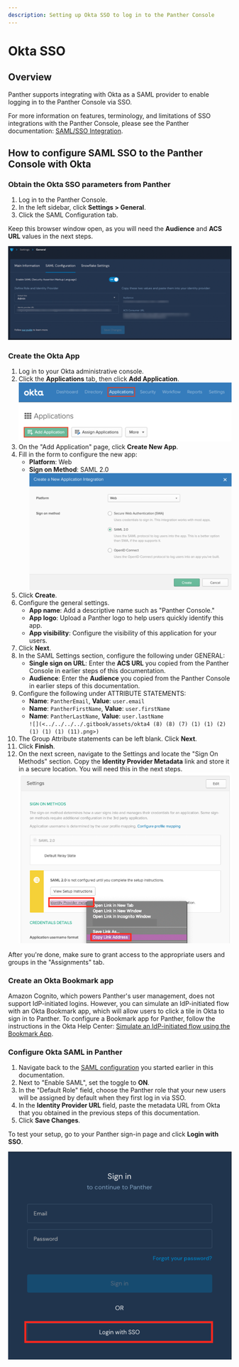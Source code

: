 ```yaml
---
description: Setting up Okta SSO to log in to the Panther Console
---
```


# Okta SSO

## Overview

Panther supports integrating with Okta as a SAML provider to enable logging in to the Panther Console via SSO.

For more information on features, terminology, and limitations of SSO integrations with the Panther Console, please see the Panther documentation: [SAML/SSO Integration](https://docs.panther.com/system-configuration/saml).

## How to configure SAML SSO to the Panther Console with Okta

### Obtain the Okta SSO parameters from Panther

1. Log in to the Panther Console.
2. In the left sidebar, click **Settings > General**.
3. Click the SAML Configuration tab.

Keep this browser window open, as you will need the **Audience** and **ACS URL** values in the next steps.

![The General Settings page in Panther is open to the SAML Configuration tab, which displays the Audience and ACS URL fields.](../../.gitbook/assets/panther-sso.png)

### Create the Okta App

1. Log in to your Okta administrative console.
2. &#x20;Click the **Applications** tab, then click **Add Application**.\
   ![](<../../../../.gitbook/assets/okta1 (8) (8) (4) (1) (1) (2) (1) (1) (1) (11).png>)
3. On the "Add Application" page, click **Create New App**.
4. Fill in the form to configure the new app:
   * **Platform**: Web
   * **Sign on Method**: SAML 2.0\
     ![](<../../../../.gitbook/assets/okta2 (8) (8) (5) (1) (1) (2) (1) (1) (1) (11).png>)
5. Click **Create**.
6. Configure the general settings.
   * **App name**: Add a descriptive name such as "Panther Console."&#x20;
   * **App logo**: Upload a Panther logo to help users quickly identify this app.
   * **App visibility**: Configure the visibility of this application for your users.
7. Click **Next**.&#x20;
8. In the SAML Settings section, configure the following under GENERAL:
   * **Single sign on URL**: Enter the **ACS URL** you copied from the Panther Console in earlier steps of this documentation.
   * **Audience**: Enter the **Audience** you copied from the Panther Console in earlier steps of this documentation.
9. Configure the following under ATTRIBUTE STATEMENTS:
   * **Name**: `PantherEmail`, **Value**: `user.email`
   * **Name**: `PantherFirstName`, **Value**: `user.firstName`
   * **Name**: `PantherLastName`, **Value**: `user.lastName`\
     ``![](<../../../../.gitbook/assets/okta4 (8) (8) (7) (1) (1) (2) (1) (1) (1) (11).png>)``
10. The Group Attribute statements can be left blank. Click **Next**.
11. Click **Finish**.
12. On the next screen, navigate to the Settings and locate the "Sign On Methods" section. Copy the **Identity Provider Metadata** link and store it in a secure location. You will need this in the next steps.\
    ![](<../../../../.gitbook/assets/okta-metadata (8) (8) (9) (7) (1) (1) (2) (1) (1) (1) (11).png>)

After you're done, make sure to grant access to the appropriate users and groups in the "Assignments" tab.

### Create an Okta Bookmark app

Amazon Cognito, which powers Panther's user management, does not support IdP-initiated logins. However, you can simulate an IdP-initiated flow with an Okta Bookmark app, which will allow users to click a tile in Okta to sign in to Panther. To configure a Bookmark app for Panther, follow the instructions in the Okta Help Center: [Simulate an IdP-initiated flow using the Bookmark App](https://help.okta.com/en/prod/Content/Topics/Apps/Apps\_Bookmark\_App.htm).

### Configure Okta SAML in Panther

1. Navigate back to the [SAML configuration](okta.md#obtain-the-g-suite-sso-parameters-from-panther) you started earlier in this documentation.
2. Next to "Enable SAML", set the toggle to **ON**.&#x20;
3. In the "Default Role" field, choose the Panther role that your new users will be assigned by default when they first log in via SSO.
4. In the **Identity Provider URL** field, paste the metadata URL from Okta that you obtained in the previous steps of this documentation.
5. Click **Save Changes**.

To test your setup, go to your Panther sign-in page and click **Login with SSO**.

![The Panther login page displays a "Login with SSO" button at the bottom.](<../../../../.gitbook/assets/panther-login-sso (6) (1) (1) (1) (11) (1) (1) (1) (23).png>)
